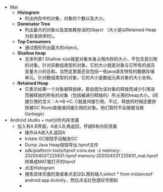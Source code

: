 - Mat
  - **Histogram**
    - 列出内存中的对象，对象的个数以及大小。
  - **Dominator Tree**
    - 列出最大的对象以及其依赖存活的Object （大小是以Retained Heap为标准排序的）。
  - **Top Consumers**
    - 通过图形列出最大的object。
  - **Shallow heap**
    - 无序列表1 Shallow size就是对象本身占用内存的大小，不包含其引用的对象。针对非数组类型的对象，它的大小就是对象与它所有的成员变量大小的总和。当然这里面还会包括一些java语言特性的数据存储单元。针对数组类型的对象，它的大小是数组元素对象的大小总和。
  - **Retained Heap**
    - 它表示如果一个对象被释放掉，那会因为该对象的释放而减少引用进而被释放的所有的对象（包括被递归释放的）所占用的heap大小。(间接引用的含义：A->B->C, C就是间接引用。不过，释放的时候还要排除被GC Roots直接或间接引用的对象。他们暂时不会被被当做Garbage）
- Android studio + mat分析内存泄漏
  - 加入有A.B界面，A进入B,再返回，怀疑B有内存泄漏
    - 操作从A进入B,返回A
    - Initate GC按钮手动触发GC
    - Dump Java Heap按钮导出.hprof文件
    - sdk/platform-tools/hprof-conv.exe -z memory-20200403T225931.hprof  memory-20200403T225931_mat.hprof  转换成MAT能打开的hprof
    - 点击Histogram
    - 搜索具体页面的类或者点击QQL图标输入select * from instanceof android.app.Activity，然后点击红色感叹号图标
    - 

